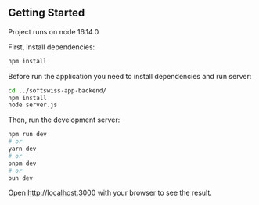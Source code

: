 ## Getting Started
Project runs on node 16.14.0

First, install dependencies:
```bash
npm install
```

Before run the application you need to install dependencies and run server: 
```bash
cd ../softswiss-app-backend/
npm install
node server.js
```

Then, run the development server:

```bash
npm run dev
# or
yarn dev
# or
pnpm dev
# or
bun dev
```

Open [http://localhost:3000](http://localhost:3000) with your browser to see the result.

